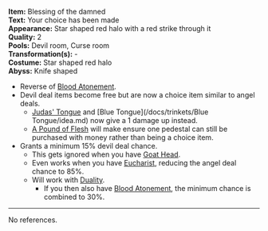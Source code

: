 **Item:** Blessing of the damned
<br>
**Text:** Your choice has been made
<br>
**Appearance:** Star shaped red halo with a red strike through it
<br>
**Quality:** 2
<br>
**Pools:** Devil room, Curse room
<br>
**Transformation(s):** -
<br>
**Costume:** Star shaped red halo
<br>
**Abyss:** Knife shaped

- Reverse of [Blood Atonement](/docs/items/passive/okay/Blood%20Atonement/idea.md).
- Devil deal items become free but are now a choice item similar to angel deals.
  - [Judas' Tongue](https://bindingofisaacrebirth.fandom.com/wiki/Judas'_Tongue) and [Blue Tongue](/docs/trinkets/Blue Tongue/idea.md) now give a 1 damage up instead.
  - [A Pound of Flesh](https://bindingofisaacrebirth.fandom.com/wiki/A_Pound_of_Flesh) will make ensure one pedestal can still be purchased with money rather than being a choice item.
- Grants a minimum 15% devil deal chance.
  - This gets ignored when you have [Goat Head](https://bindingofisaacrebirth.fandom.com/wiki/Goat_Head).
  - Even works when you have [Eucharist](https://bindingofisaacrebirth.fandom.com/wiki/Eucharist), reducing the angel deal chance to 85%.
  - Will work with [Duality](https://bindingofisaacrebirth.fandom.com/wiki/Duality).
    - If you then also have [Blood Atonement](/docs/items/passive/okay/Blood%20Atonement/idea.md), the minimum chance is combined to 30%.

---

No references.